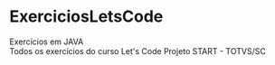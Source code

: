 # ExerciciosLetsCode

Exercícios em JAVA
<br>
Todos os exercícios do curso Let's Code
Projeto START<tech> - TOTVS/SC
